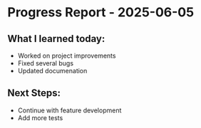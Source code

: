 # Progress Report - 2025-06-05
## What I learned today:
- Worked on project improvements
- Fixed several bugs
- Updated documenation

## Next Steps:
- Continue with feature development
- Add more tests
